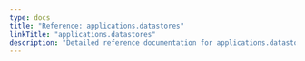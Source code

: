 ```yaml
---
type: docs
title: "Reference: applications.datastores"
linkTitle: "applications.datastores"
description: "Detailed reference documentation for applications.datastores"
---
```


